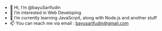 - 👋 Hi, I’m @bayuSarifudin
- 👀 I’m interested in Web Developing
- 🌱 I’m currently learning JavaScrpit, along with Node.js and another stuff
- 📫 You can reach me via email : bayusarifudin@gmail.com

<!---
bayuSarifudin/bayuSarifudin is a ✨ special ✨ repository because its `README.md` (this file) appears on your GitHub profile.
You can click the Preview link to take a look at your changes.
--->
